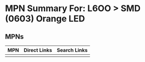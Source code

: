 



# MPN Summary For: L6OO > SMD (0603) Orange LED

## MPNs
  

|MPN|Direct Links|Search Links|
| :--- | :--- | :--- |
||||
